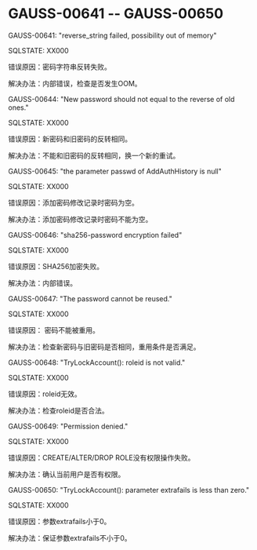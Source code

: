 # GAUSS-00641 -- GAUSS-00650<a name="ZH-CN_TOPIC_0302073462"></a>

GAUSS-00641: "reverse\_string failed, possibility out of memory"

SQLSTATE: XX000

错误原因：密码字符串反转失败。

解决办法：内部错误，检查是否发生OOM。

GAUSS-00644: "New password should not equal to the reverse of old ones."

SQLSTATE: XX000

错误原因：新密码和旧密码的反转相同。

解决办法：不能和旧密码的反转相同，换一个新的重试。

GAUSS-00645: "the parameter passwd of AddAuthHistory is null"

SQLSTATE: XX000

错误原因：添加密码修改记录时密码为空。

解决办法：添加密码修改记录时密码不能为空。

GAUSS-00646: "sha256-password encryption failed"

SQLSTATE: XX000

错误原因：SHA256加密失败。

解决办法：内部错误。

GAUSS-00647: "The password cannot be reused."

SQLSTATE: XX000

错误原因： 密码不能被重用。

解决办法：检查新密码与旧密码是否相同，重用条件是否满足。

GAUSS-00648: "TryLockAccount\(\): roleid is not valid."

SQLSTATE: XX000

错误原因：roleid无效。

解决办法：检查roleid是否合法。

GAUSS-00649: "Permission denied."

SQLSTATE: XX000

错误原因：CREATE/ALTER/DROP ROLE没有权限操作失败。

解决办法：确认当前用户是否有权限。

GAUSS-00650: "TryLockAccount\(\): parameter extrafails is less than zero."

SQLSTATE: XX000

错误原因：参数extrafails小于0。

解决办法：保证参数extrafails不小于0。

